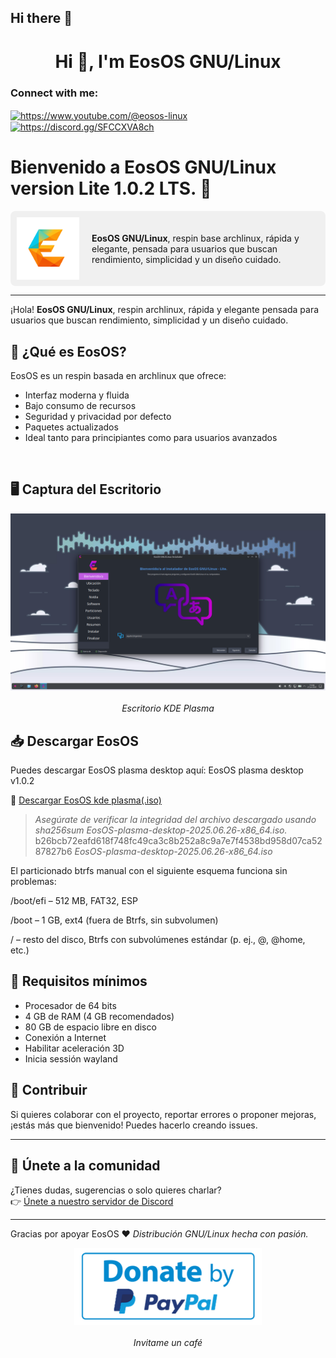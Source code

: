 ## Hi there 👋

<h1 align="center">Hi 👋, I'm EosOS GNU/Linux</h1>

<h3 align="left">Connect with me:</h3>
<p align="left">
<a href="https://www.youtube.com/@EosOS-Linux" target="blank"><img align="center" src="https://raw.githubusercontent.com/rahuldkjain/github-profile-readme-generator/master/src/images/icons/Social/youtube.svg" alt="https://www.youtube.com/@eosos-linux" height="30" width="40" /></a>
<a href="https://discord.gg/https://discord.gg/SFCCXVA8ch" target="blank"><img align="center" src="https://raw.githubusercontent.com/rahuldkjain/github-profile-readme-generator/master/src/images/icons/Social/discord.svg" alt="https://discord.gg/SFCCXVA8ch" height="30" width="40" /></a>
</p>


# Bienvenido a EosOS GNU/Linux version Lite 1.0.2 LTS. 🚀

<div style="background-color: #f0f0f0; padding: 10px; border-radius: 8px; display: flex; align-items: center;">

  <img src="https://github.com/eososlinux/Gr-fica/blob/main/EosOS_logo.png" alt="EosOS Logo" width="100" style="margin-right: 20px;"/>

  <div>
    <p><strong>EosOS GNU/Linux</strong>, respin base archlinux, rápida y elegante, pensada para usuarios que buscan rendimiento, simplicidad y un diseño cuidado.</p>
  </div>

</div>

---

¡Hola! **EosOS GNU/Linux**, respin archlinux, rápida y elegante pensada para usuarios que buscan rendimiento, simplicidad y un diseño cuidado.

## 🌟 ¿Qué es EosOS?

EosOS es un respin basada en archlinux que ofrece:
- Interfaz moderna y fluida
- Bajo consumo de recursos
- Seguridad y privacidad por defecto
- Paquetes actualizados
- Ideal tanto para principiantes como para usuarios avanzados

<br>

## 🖥️ Captura del Escritorio

<p align="center">
  <img src="https://github.com/eososlinux/Gr-fica/blob/main/EosOS-plasma-descktop.png" alt="Escritorio KDE de EosOS" width="1000"/>
  <br/><br/>
  <i>Escritorio KDE Plasma</i>
</p>


## 📥 Descargar EosOS 

Puedes descargar EosOS plasma desktop aquí:
EosOS plasma desktop v1.0.2

🔗 [Descargar EosOS kde plasma(.iso)](https://sourceforge.net/projects/eososlinux/files/latest/download)

> *Asegúrate de verificar la integridad del archivo descargado usando sha256sum EosOS-plasma-desktop-2025.06.26-x86_64.iso.*
> b26bcb72eafd618f748fc49ca3c8b252a8c9a7e7f4538bd958d07ca5287827b6 *EosOS-plasma-desktop-2025.06.26-x86_64.iso*

El particionado btrfs manual con el siguiente esquema funciona sin problemas:

/boot/efi – 512 MB, FAT32, ESP

/boot – 1 GB, ext4 (fuera de Btrfs, sin subvolumen)

/ – resto del disco, Btrfs con subvolúmenes estándar (p. ej., @, @home, etc.)

## 🧩 Requisitos mínimos

- Procesador de 64 bits
- 4 GB de RAM (4 GB recomendados)
- 80 GB de espacio libre en disco
- Conexión a Internet
- Habilitar aceleración 3D
- Inicia sessión wayland

## 🤝 Contribuir

Si quieres colaborar con el proyecto, reportar errores o proponer mejoras, ¡estás más que bienvenido! Puedes hacerlo creando issues.

---

## 📣 Únete a la comunidad

¿Tienes dudas, sugerencias o solo quieres charlar?  
👉 [Únete a nuestro servidor de Discord](https://discord.gg/SFCCXVA8ch)

---

Gracias por apoyar EosOS ❤️
*Distribución GNU/Linux hecha con pasión.*

<p align="center">
  <a href="https://paypal.me/eososlinux?country.x=AR&locale.x=es_XC" target="_blank">
    <img src="https://github.com/eososlinux/Gr-fica/blob/main/pp.png" alt="Gracias por apoyar EosOS ❤️" />
  </a>
  <br/><br/>
  <i>Invitame un café</i>
</p>

